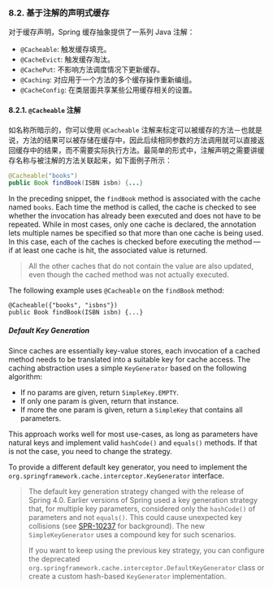### 8.2. 基于注解的声明式缓存

对于缓存声明，Spring 缓存抽象提供了一系列 Java 注解：

- `@Cacheable`: 触发缓存填充。
- `@CacheEvict`: 触发缓存淘汰。
- `@CachePut`: 不影响方法调度情况下更新缓存。
- `@Caching`: 对应用于一个方法的多个缓存操作重新编组。
- `@CacheConfig`: 在类层面共享某些公用缓存相关的设置。

#### 8.2.1.  `@Cacheable` 注解

如名称所暗示的，你可以使用 `@Cacheable` 注解来标定可以被缓存的方法－也就是说，方法的结果可以被存储在缓存中，因此后续相同参数的方法调用就可以直接返回缓存中的结果，而不需要实际执行方法。最简单的形式中，注解声明之需要讲缓存名称与被注解的方法关联起来，如下面例子所示：

```java
@Cacheable("books")
public Book findBook(ISBN isbn) {...}
```

In the preceding snippet, the `findBook` method is associated with the cache named `books`. Each time the method is called, the cache is checked to see whether the invocation has already been executed and does not have to be repeated. While in most cases, only one cache is declared, the annotation lets multiple names be specified so that more than one cache is being used. In this case, each of the caches is checked before executing the method — if at least one cache is hit, the associated value is returned.

> All the other caches that do not contain the value are also updated, even though the cached method was not actually executed.

The following example uses `@Cacheable` on the `findBook` method:

```
@Cacheable({"books", "isbns"})
public Book findBook(ISBN isbn) {...}
```

##### Default Key Generation

Since caches are essentially key-value stores, each invocation of a cached method needs to be translated into a suitable key for cache access. The caching abstraction uses a simple `KeyGenerator` based on the following algorithm:

- If no params are given, return `SimpleKey.EMPTY`.
- If only one param is given, return that instance.
- If more the one param is given, return a `SimpleKey` that contains all parameters.

This approach works well for most use-cases, as long as parameters have natural keys and implement valid `hashCode()` and `equals()` methods. If that is not the case, you need to change the strategy.

To provide a different default key generator, you need to implement the `org.springframework.cache.interceptor.KeyGenerator` interface.

> The default key generation strategy changed with the release of Spring 4.0. Earlier versions of Spring used a key generation strategy that, for multiple key parameters, considered only the `hashCode()` of parameters and not `equals()`. This could cause unexpected key collisions (see [SPR-10237](https://jira.spring.io/browse/SPR-10237) for background). The new `SimpleKeyGenerator` uses a compound key for such scenarios.
>
> If you want to keep using the previous key strategy, you can configure the deprecated `org.springframework.cache.interceptor.DefaultKeyGenerator` class or create a custom hash-based `KeyGenerator` implementation.